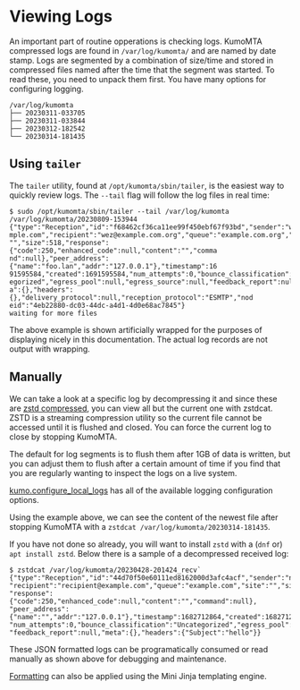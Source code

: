 # Viewing Logs

An important part of routine opperations is checking logs. KumoMTA compressed
logs are found in `/var/log/kumomta/` and are named by date stamp. Logs are
segmented by a combination of size/time and stored in compressed files named
after the time that the segment was started. To read these, you need to unpack
them first. You have many options for configuring logging.

```
/var/log/kumomta
├── 20230311-033705
├── 20230311-033844
├── 20230312-182542
└── 20230314-181435
```

## Using `tailer`

The `tailer` utility, found at `/opt/kumomta/sbin/tailer`, is the easiest way to quickly
review logs.  The `--tail` flag will follow the log files in real time:

```console
$ sudo /opt/kumomta/sbin/tailer --tail /var/log/kumomta
/var/log/kumomta/20230809-153944
{"type":"Reception","id":"f68462cf36ca11ee99f450ebf67f93bd","sender":"wez@exa
mple.com","recipient":"wez@example.com.org","queue":"example.com.org","site":
"","size":518,"response":{"code":250,"enhanced_code":null,"content":"","comma
nd":null},"peer_address":{"name":"foo.lan","addr":"127.0.0.1"},"timestamp":16
91595584,"created":1691595584,"num_attempts":0,"bounce_classification":"Uncat
egorized","egress_pool":null,"egress_source":null,"feedback_report":null,"met
a":{},"headers":{},"delivery_protocol":null,"reception_protocol":"ESMTP","nod
eid":"4eb22880-dc03-44dc-a4d1-4d0e68ac7845"}
waiting for more files
```

The above example is shown artificially wrapped for the purposes of displaying
nicely in this documentation. The actual log records are not output with wrapping.

## Manually

We can take a look at a specific log by decompressing it and since these are
[zstd compressed](https://github.com/facebook/zstd#readme), you can view all
but the current one with zstdcat. ZSTD is a streaming compression utility so
the current file cannot be accessed until it is flushed and closed. You can
force the current log to close by stopping KumoMTA.

The default for log segments is to flush them after 1GB of data is written, but
you can adjust them to flush after a certain amount of time if you find that
you are regularly wanting to inspect the logs on a live system.

[kumo.configure_local_logs](../../reference/kumo/configure_local_logs.md)
has all of the available logging configuration options.

Using the example above, we can see the content of the newest file after
stopping KumoMTA with a `zstdcat /var/log/kumomta/20230314-181435`.

If you have not done so already, you will want to install `zstd` with a (`dnf`
or) `apt install zstd`.  Below there is a sample of a decompressed received log:

```console
$ zstdcat /var/log/kumomta/20230428-201424_recv`
{"type":"Reception","id":"44d70f50e60111ed8162000d3afc4acf","sender":"noreply@example.com",
"recipient":"recipient@example.com","queue":"example.com","site":"","size":27,
"response":{"code":250,"enhanced_code":null,"content":"","command":null},
"peer_address":{"name":"","addr":"127.0.0.1"},"timestamp":1682712864,"created":1682712864,
"num_attempts":0,"bounce_classification":"Uncategorized","egress_pool":null,"egress_source":null,
"feedback_report":null,"meta":{},"headers":{"Subject":"hello"}}
```

These JSON formatted logs can be programatically consumed or read manually as
shown above for debugging and maintenance.

[Formatting](../configuration/logging.md#customizing-the-log-format)
can also be applied using the Mini Jinja templating engine.


